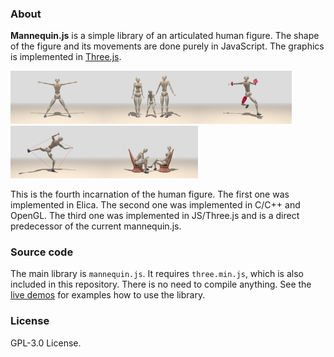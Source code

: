 ### About
**Mannequin.js** is a simple library of an articulated human figure. The shape of the figure
and its movements are done purely in JavaScript. The graphics is implemented in
[Three.js](threejs.org).

<img src="./snapshots/demo-mannequin-01.jpg" width="150"><img src="snapshots/demo-mannequin-02.jpg" width="150"><img src="snapshots/demo-mannequin-03.jpg" width="150"><img src="snapshots/demo-mannequin-04.jpg" width="150"><img src="snapshots/demo-mannequin-05.jpg" width="150">

This is the fourth incarnation of the human figure. The first one was implemented
in Elica. The second one was implemented in C/C++ and OpenGL. The third one
was implemented in JS/Three.js and is a direct predecessor of the current mannequin.js.

### Source code

The main library is `mannequin.js`. It requires `three.min.js`, which is also
included in this repository. There is no need to compile anything. See the
[live demos](https://boytchev.github.io/mannequin.js/) for examples how to use
the library.

### License

GPL-3.0 License.

